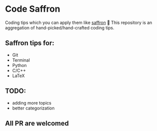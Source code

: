# Code Saffron
Coding tips which you can apply them like [saffron](https://en.wikipedia.org/wiki/Saffron) 🌸
This repository is an aggregation of hand-picked/hand-crafted coding tips.

## Saffron tips for:
* Git
* Terminal
* Python
* C/C++
* LaTeX

## TODO:
* adding more topics
* better categorization

## All PR are welcomed
